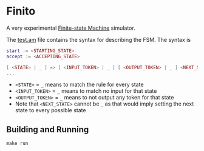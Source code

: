 # Finito

A very experimental [Finite-state Machine](https://en.wikipedia.org/wiki/Finite-state_machine) simulator.

The [test.am](./test.am) file contains the syntax for describing the FSM.
The syntax is 

```lua
start := <STARTING_STATE>
accept := <ACCEPTING_STATE>

[ <STATE> | _ ] => [ <INPUT_TOKEN> | _ ] [ <OUTPUT_TOKEN> | _ ] <NEXT_STATE>
...
```

- `<STATE>` = `_` means to match the rule for every state
- `<INPUT_TOKEN>` = `_` means to match no input for that state
- `<OUTPUT_TOKEN>` = `_` means to not output any token for that state
- Note that `<NEXT_STATE>` cannot be `_` as that would imply setting the next state to every possible state

## Building and Running

```console
make run
```
